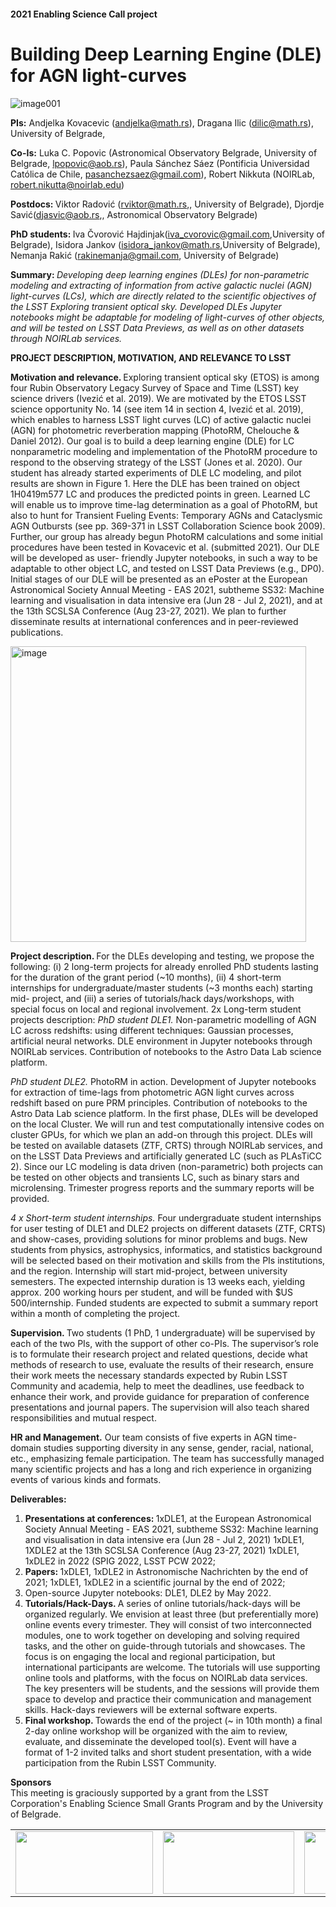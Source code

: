 ####  2021 Enabling Science Call project 
# Building Deep Learning Engine (DLE) for AGN light-curves

![image001](https://user-images.githubusercontent.com/78701856/121324461-0b87ac80-c911-11eb-8196-2c688f61a4bd.png)

<b> PIs:</b>  Andjelka Kovacevic (andjelka@math.rs), Dragana Ilic (dilic@math.rs), University of Belgrade,

<b> Co-Is:</b>  Luka C. Popovic (Astronomical Observatory Belgrade, University of Belgrade, lpopovic@aob.rs), Paula Sánchez Sáez (Pontificia Universidad Católica de Chile, pasanchezsaez@gmail.com), Robert Nikkuta
(NOIRLab, robert.nikutta@noirlab.edu)

<b> Postdocs: </b> Viktor Radović (rviktor@math.rs,, University of Belgrade), Djordje Savić(djasvic@aob.rs,,
Astronomical Observatory Belgrade)

<b> PhD students: </b> Iva Čvorović Hajdinjak(iva_cvorovic@gmail.com,University of Belgrade), Isidora Jankov (isidora_jankov@math.rs,University of Belgrade), Nemanja Rakić (rakinemanja@gmail.com, University of Belgrade)

<b> Summary: </b> <i>  Developing deep learning engines (DLEs) for non-parametric modeling and extracting of information from active galactic nuclei (AGN) light-curves (LCs), which are directly related to the scientific objectives of the LSST Exploring transient optical sky. Developed DLEs Jupyter notebooks might be adaptable for modeling of light-curves of other objects, and will be tested on LSST Data Previews, as well as on other datasets through NOIRLab services. </i>


<b>  PROJECT DESCRIPTION, MOTIVATION, AND RELEVANCE TO LSST  </b>

<b> Motivation and relevance. </b> Exploring transient optical sky (ETOS) is among four Rubin Observatory Legacy Survey of Space and Time (LSST) key science drivers (Ivezić et al. 2019). We are motivated by the ETOS LSST science opportunity No. 14 (see item 14 in section 4, Ivezić et al. 2019), which enables to harness LSST light curves (LC) of active galactic nuclei (AGN) for photometric reverberation mapping (PhotoRM, Chelouche & Daniel 2012). Our goal is to build a deep learning engine (DLE) for LC nonparametric modeling and implementation of the PhotoRM procedure to respond to the observing strategy of the LSST (Jones et al. 2020). Our student has already started experiments of DLE LC modeling, and pilot results are shown in Figure 1. Here the DLE has been trained on object 1H0419m577 LC and produces the predicted points in green. Learned LC will
enable us to improve time-lag determination as a goal of
PhotoRM, but also to hunt for Transient Fueling Events:
Temporary AGNs and Cataclysmic AGN Outbursts (see pp.
369-371 in LSST Collaboration Science book 2009). Further,
our group has already begun PhotoRM calculations and
some initial procedures have been tested in Kovacevic et al.
(submitted 2021). Our DLE will be developed as user-
friendly Jupyter notebooks, in such a way to be adaptable to
other object LC, and tested on LSST Data Previews (e.g.,
DP0). Initial stages of our DLE will be presented as an
ePoster  at the  European Astronomical Society  Annual
Meeting - EAS 2021, subtheme SS32: Machine learning and visualisation in data intensive era (Jun 28 - Jul 2, 2021), and at the 13th SCSLSA Conference (Aug 23-27, 2021). We plan to further disseminate results at international conferences and in peer-reviewed publications.

<img width="473" alt="image" src="https://user-images.githubusercontent.com/78701856/121322214-14777e80-c90f-11eb-95d1-bd5e2e3a0c80.png">

<b> Project description. </b> For the DLEs developing and testing, we propose the following: (i) 2 long-term projects for already enrolled PhD students lasting for the duration of the grant period (~10 months), (ii) 4 short-term internships for undergraduate/master students (~3 months each) starting mid- project, and (iii) a series of tutorials/hack days/workshops, with special focus on local and regional involvement.
2x Long-term student projects description:
<i> PhD student DLE1. </i> Non-parametric modelling of AGN LC across redshifts: using different techniques: Gaussian processes, artificial neural networks. DLE environment in Jupyter notebooks through NOIRLab services. Contribution of notebooks to the Astro Data Lab science platform.


<i> PhD student DLE2. </i> PhotoRM in action. Development of Jupyter notebooks for extraction of time-lags from photometric AGN light curves across redshift based on pure PRM principles. Contribution of notebooks to the Astro Data Lab science platform.
In the first phase, DLEs will be developed on the local Cluster. We will run and test computationally intensive codes on cluster GPUs, for which we plan an add-on through this project. DLEs will be tested on available datasets (ZTF, CRTS) through NOIRLab services, and on the LSST Data Previews and artificially generated LC (such as PLAsTiCC 2). Since our LC modeling is data driven (non-parametric) both projects can be tested on other objects and transients LC, such as binary stars and microlensing. Trimester progress reports and the summary reports will be provided.

<i> 4 x Short-term student internships. </i> Four undergraduate student internships for user testing of DLE1 and DLE2 projects on different datasets (ZTF, CRTS) and show-cases, providing solutions for minor problems and bugs. New students from physics, astrophysics, informatics, and statistics background will be selected based on their motivation and skills from the PIs institutions, and the region. Internship will start mid-project, between university semesters. The expected internship duration is 13 weeks each, yielding approx. 200 working hours per student, and will be funded with $US 500/internship. Funded students are expected to submit a summary report within a month of completing the project.

<b> Supervision. </b> Two students (1 PhD, 1 undergraduate) will be supervised by each of the two PIs, with the support of other co-PIs. The supervisor’s role is to formulate their research project and related questions, decide what methods of research to use, evaluate the results of their research, ensure their work meets the necessary standards expected by Rubin LSST Community and academia, help to meet the deadlines, use feedback to enhance their work, and provide guidance for preparation of conference presentations and journal papers. The supervision will also teach shared responsibilities and mutual respect. 

<b> HR and Management.</b>  Our team consists of five experts in AGN time-domain studies supporting diversity in any sense, gender, racial, national, etc., emphasizing female participation. The team has successfully managed many scientific projects and has a long and rich experience in organizing events of various kinds and formats.


<b> Deliverables: </b>
<ol> <li> <b> Presentations at conferences: </b>
1xDLE1, at the  European Astronomical Society  Annual Meeting - EAS 2021, subtheme SS32: Machine
learning and visualisation in data intensive era (Jun 28 - Jul 2, 2021) 1xDLE1, 1XDLE2 at the 13th SCSLSA Conference (Aug 23-27, 2021)
1xDLE1, 1xDLE2 in 2022 (SPIG 2022, LSST PCW 2022;
  </li>
  <li>
    <b> Papers: </b>1xDLE1, 1xDLE2 in Astronomische Nachrichten by the end of 2021; 1xDLE1, 1xDLE2 in a scientific journal by the end of 2022; </li>
  <li> Open-source Jupyter notebooks: DLE1, DLE2 by May 2022. </li>


  <li>  <b> Tutorials/Hack-Days. </b>  A series of online tutorials/hack-days will be organized regularly. We envision at least three (but preferentially more) online events every trimester. They will consist of two interconnected modules, one to work together on developing and solving required tasks, and the other on guide-through tutorials and showcases. The focus is on engaging the local and regional participation, but international participants are welcome. The tutorials will use supporting online tools and platforms, with the focus on NOIRLab data services. The key presenters will be students, and the sessions will provide them space to develop and practice their communication and management skills. Hack-days reviewers will be external software experts. </li>
  
  <li> <b> Final workshop. </b> Towards the end of the project (~ in 10th month) a final 2-day online workshop will be organized with the aim to review, evaluate, and disseminate the developed tool(s). Event will have a format of 1-2 invited talks and short student presentation, with a wide participation from the Rubin LSST Community. </li>
  </ol>


<b> Sponsors </b>
<br>
This meeting is graciously supported by a grant from the LSST Corporation's Enabling Science Small Grants Program and by the University of Belgrade.

<table>
  
  <tr>
    <td><img width=220 height=100 src="https://user-images.githubusercontent.com/78701856/121324461-0b87ac80-c911-11eb-8196-2c688f61a4bd.png"> </td>
    <td> <img width =210 height=100 src="https://user-images.githubusercontent.com/78701856/121673183-edf14900-cab0-11eb-83e6-ceeac881c2f9.png"></td> 
    <td> <img width=220 height=100 src="https://user-images.githubusercontent.com/78701856/121673230-f8abde00-cab0-11eb-8f1c-eacf6c399c4b.png"> </td>
    <td>  <img width=250 height=100 src="https://user-images.githubusercontent.com/78701856/121677377-116ac280-cab6-11eb-80a9-058141fd9939.png"> </td>
    <td> <img width=130 height=100 src="https://user-images.githubusercontent.com/78701856/121677418-1d568480-cab6-11eb-8c42-0a72b4e8ead5.gif"> </td>
    <td> <img width=200 height=100 src="https://user-images.githubusercontent.com/78701856/121677472-3101eb00-cab6-11eb-87fc-b1c193d03ef0.png"> </td>

  </tr>
 </table>


